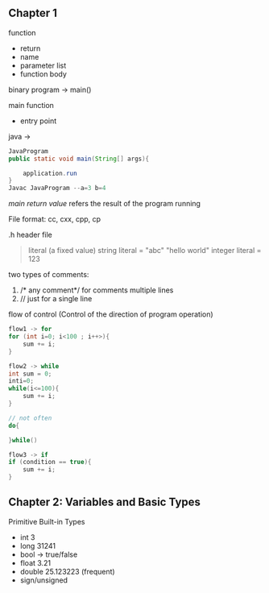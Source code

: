 ## Chapter 1

function
* return
* name 
* parameter list
* function body

binary program -> main()

main function
* entry point

java -> 
```java
JavaProgram 
public static void main(String[] args){

    application.run
}
Javac JavaProgram --a=3 b=4
```

*main return value* refers the result of the program running

 File format: cc, cxx, cpp, cp

 .h header file

 > literal (a fixed value)
 string literal = "abc" "hello world"
 integer literal = 123

 two types of comments:
 1. /* any comment*/ for comments multiple lines
 2. // just for a single line

flow of control (Control of the direction of program operation)

```cpp
flow1 -> for
for (int i=0; i<100 ; i++>){
    sum += i;
}

flow2 -> while
int sum = 0;
inti=0;
while(i<=100){
    sum += i;
}

// not often
do{

}while()

flow3 -> if
if (condition == true){
    sum += i;
}
```

## Chapter 2: Variables and Basic Types

Primitive Built-in Types
* int 3
* long 31241
* bool -> true/false
* float 3.21
* double 25.123223 (frequent)
* sign/unsigned
